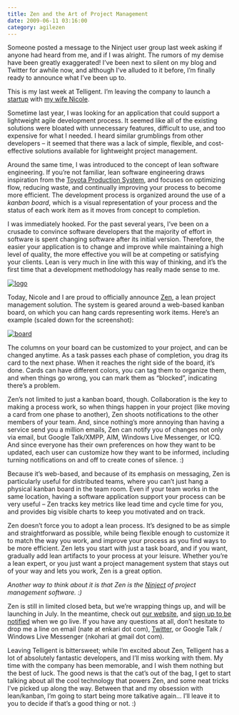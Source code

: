 ```yaml
---
title: Zen and the Art of Project Management
date: 2009-06-11 03:16:00
category: agilezen
---
```


<span class='drop-cap'>Someone posted a message</span> to the Ninject user group last week asking if anyone had heard from me, and if I was alright. The rumors of my demise have been greatly exaggerated! I’ve been next to silent on my blog and Twitter for awhile now, and although I’ve alluded to it before, I’m finally ready to announce what I’ve been up to.

This is my last week at Telligent. I’m leaving the company to launch a [startup](http://agilezen.com/) with [my wife Nicole](http://nikibeth.com/).

Sometime last year, I was looking for an application that could support a lightweight agile development process. It seemed like all of the existing solutions were bloated with unnecessary features, difficult to use, and too expensive for what I needed. I heard similar grumblings from other developers – it seemed that there was a lack of simple, flexible, and cost-effective solutions available for lightweight project management.

Around the same time, I was introduced to the concept of lean software engineering. If you’re not familiar, lean software engineering draws inspiration from the [Toyota Production System](http://en.wikipedia.org/wiki/Toyota_Production_System), and focuses on optimizing flow, reducing waste, and continually improving your process to become more efficient. The development process is organized around the use of a _kanban board_, which is a visual representation of your process and the status of each work item as it moves from concept to completion.

I was immediately hooked. For the past several years, I’ve been on a crusade to convince software developers that the majority of effort in software is spent changing software after its initial version. Therefore, the easier your application is to change and improve while maintaining a high level of quality, the more effective you will be at competing or satisfying your clients. Lean is very much in line with this way of thinking, and it’s the first time that a development methodology has really made sense to me.

[![logo](http://kohari.org/wp-content/uploads/2009/06/logo-thumb.png "logo")](http://kohari.org/wp-content/uploads/2009/06/logo.png) 

Today, Nicole and I are proud to officially announce [Zen](http://agilezen.com/), a lean project management solution. The system is geared around a web-based kanban board, on which you can hang cards representing work items. Here’s an example (scaled down for the screenshot):

[![board](http://kohari.org/wp-content/uploads/2009/06/board-thumb.png "board")](http://kohari.org/wp-content/uploads/2009/06/board.png) 

The columns on your board can be customized to your project, and can be changed anytime. As a task passes each phase of completion, you drag its card to the next phase. When it reaches the right side of the board, it’s done. Cards can have different colors, you can tag them to organize them, and when things go wrong, you can mark them as “blocked”, indicating there’s a problem.

Zen’s not limited to just a kanban board, though. Collaboration is the key to making a process work, so when things happen in your project (like moving a card from one phase to another), Zen shoots notifications to the other members of your team. And, since nothing’s more annoying than having a service send you a million emails, Zen can notify you of changes not only via email, but Google Talk/XMPP, AIM, Windows Live Messenger, or ICQ. And since everyone has their own preferences on how they want to be updated, each user can customize how they want to be informed, including turning notifications on and off to create cones of silence. :)

Because it’s web-based, and because of its emphasis on messaging, Zen is particularly useful for distributed teams, where you can’t just hang a physical kanban board in the team room. Even if your team works in the same location, having a software application support your process can be very useful – Zen tracks key metrics like lead time and cycle time for you, and provides big visible charts to keep you motivated and on track.

Zen doesn’t force you to adopt a lean process. It’s designed to be as simple and straightforward as possible, while being flexible enough to customize it to match the way you work, and improve your process as you find ways to be more efficient. Zen lets you start with just a task board, and if you want, gradually add lean artifacts to your process at your leisure. Whether you’re a lean expert, or you just want a project management system that stays out of your way and lets you work, Zen is a great option.

_Another way to think about it is that Zen is the _[_Ninject_](http://ninject.org/)_ of project management software. :)_

Zen is still in limited closed beta, but we’re wrapping things up, and will be launching in July. In the meantime, check out [our website](http://agilezen.com/), and [sign up to be notified](https://agilezen.com/signup?sku=free) when we go live. If you have any questions at all, don’t hesitate to drop me a line on email (nate at enkari dot com), [Twitter](http://twitter.com/nkohari), or Google Talk / Windows Live Messenger (nkohari at gmail dot com).

Leaving Telligent is bittersweet; while I’m excited about Zen, Telligent has a lot of absolutely fantastic developers, and I’ll miss working with them. My time with the company has been memorable, and I wish them nothing but the best of luck. The good news is that the cat’s out of the bag, I get to start talking about all the cool technology that powers Zen, and some neat tricks I’ve picked up along the way. Between that and my obsession with lean/kanban, I’m going to start being more talkative again… I’ll leave it to you to decide if that’s a good thing or not. :)
